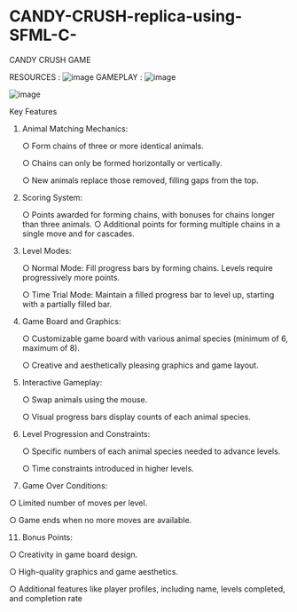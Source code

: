 # CANDY-CRUSH-replica-using-SFML-C-
CANDY CRUSH GAME

RESOURCES :
![image](https://github.com/Saim-Nadeem/CANDY-CRUSH-replica-using-SFML-C-/assets/137045037/94b7d7ed-bde8-4063-bf9c-dd39d4e3fdce)
GAMEPLAY :
![image](https://github.com/Saim-Nadeem/CANDY-CRUSH-replica-using-SFML-C-/assets/137045037/8be7d642-5bf7-4aac-a339-54d96759e630)

![image](https://github.com/Saim-Nadeem/CANDY-CRUSH-replica-using-SFML-C-/assets/137045037/24794131-9a5c-49fb-ab6b-bcf5fe3e2a20)

Key Features
1. Animal Matching Mechanics:
   
   ○ Form chains of three or more identical animals.
   
   ○ Chains can only be formed horizontally or vertically.
   
   ○ New animals replace those removed, filling gaps from the top.
2. Scoring System:
   
   ○ Points awarded for forming chains, with bonuses for chains longer than three animals.
   ○ Additional points for forming multiple chains in a single move and for cascades.
3. Level Modes:
   
   ○ Normal Mode: Fill progress bars by forming chains. Levels require progressively more points.
   
   ○ Time Trial Mode: Maintain a filled progress bar to level up, starting with a partially filled bar.
5. Game Board and Graphics:
   
   ○ Customizable game board with various animal species (minimum of 6, maximum of 8).
   
   ○ Creative and aesthetically pleasing graphics and game layout.
7. Interactive Gameplay:
   
   ○ Swap animals using the mouse.
   
   ○ Visual progress bars display counts of each animal species.
   
9. Level Progression and Constraints:
   
   ○ Specific numbers of each animal species needed to advance levels.
   
   ○ Time constraints introduced in higher levels.
   
10. Game Over Conditions:
   
   ○ Limited number of moves per level.
   
   ○ Game ends when no more moves are available.
   
11. Bonus Points:
   
   ○ Creativity in game board design.
   
   ○ High-quality graphics and game aesthetics.
   
   ○ Additional features like player profiles, including name, levels completed, and completion rate
